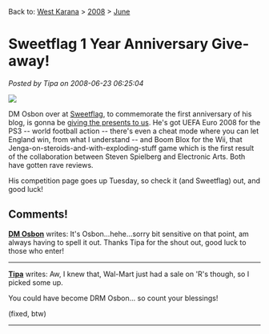 Back to: [West Karana](/posts/westkarana.md) > [2008](/posts/2008/westkarana.md) > [June](./westkarana.md)
# Sweetflag 1 Year Anniversary Give-away!

*Posted by Tipa on 2008-06-23 06:25:04*

![](http://i.i.com.com/cnwk.1d/i/bto/20080506/Picture_3.png)

DM Osbon over at [Sweetflag](http://sweetflag.wordpress.com/), to commemorate the first anniversary of his blog, is gonna be [giving the presents to us](http://sweetflag.wordpress.com/2008/06/19/countdown-continuescompetition-time/). He's got UEFA Euro 2008 for the PS3 -- world football action -- there's even a cheat mode where you can let England win, from what I understand -- and Boom Blox for the Wii, that Jenga-on-steroids-and-with-exploding-stuff game which is the first result of the collaboration between Steven Spielberg and Electronic Arts. Both have gotten rave reviews.

His competition page goes up Tuesday, so check it (and Sweetflag) out, and good luck!

## Comments!

**[DM Osbon](http://sweetflag.wordpress.com)** writes: It's Osbon...hehe...sorry bit sensitive on that point, am always having to spell it out. Thanks Tipa for the shout out, good luck to those who enter!

---

**[Tipa](https://chasingdings.com)** writes: Aw, I knew that, Wal-Mart just had a sale on 'R's though, so I picked some up.

You could have become DRM Osbon... so count your blessings!

(fixed, btw)

---

